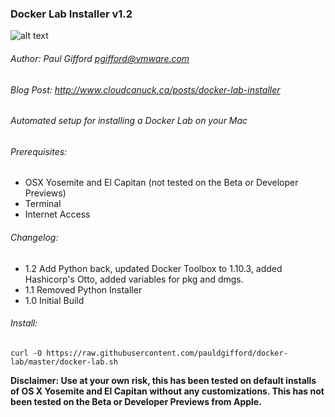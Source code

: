 
### Docker Lab Installer v1.2
![alt text](http://static1.squarespace.com/static/50203aca84ae954efd2f9b70/t/55dd50b3e4b087612e6d759e/1455081593314/?format=150w "cloudcanuck")
###### Author: Paul Gifford <pgifford@vmware.com>
###### Blog Post: http://www.cloudcanuck.ca/posts/docker-lab-installer

###### Automated setup for installing a Docker Lab on your Mac

###### Prerequisites:
  - OSX Yosemite and  El Capitan (not tested on the Beta or Developer Previews)
  - Terminal
  - Internet Access

###### Changelog:
  - 1.2 Add Python back, updated Docker Toolbox to 1.10.3, added Hashicorp's Otto, added variables for pkg and dmgs.
  - 1.1 Removed Python Installer
  - 1.0 Initial Build

###### Install:
```
curl -O https://raw.githubusercontent.com/pauldgifford/docker-lab/master/docker-lab.sh
```

**Disclaimer: Use at your own risk, this has been tested on default installs of OS X Yosemite and El Capitan without any customizations.  This has not been tested on the Beta or Developer Previews from Apple.**
